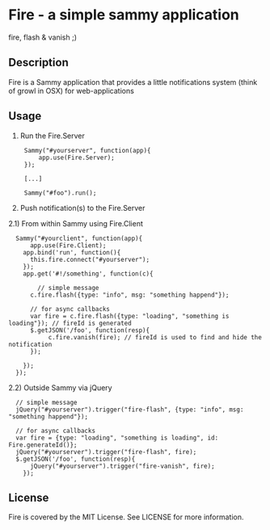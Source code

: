 # Fire - a simple sammy application

fire, flash & vanish ;)

## Description

Fire is a Sammy application that provides a little notifications system (think of growl in OSX) for web-applications

## Usage

1) Run the Fire.Server

		Sammy("#yourserver", function(app){
			app.use(Fire.Server);
		});

		[...]

		Sammy("#foo").run();

2) Push notification(s) to the Fire.Server

2.1) From within Sammy using Fire.Client

	  Sammy("#yourclient", function(app){
		  app.use(Fire.Client);
	    app.bind('run', function(){
	      this.fire.connect("#yourserver");
	    });
	    app.get('#!/something', function(c){

		    // simple message
	      c.fire.flash({type: "info", msg: "something happend"});

	      // for async callbacks
	      var fire = c.fire.flash({type: "loading", "something is loading"}); // fireId is generated
	      $.getJSON('/foo', function(resp){
		       c.fire.vanish(fire); // fireId is used to find and hide the notification
	      });

	    });
	  });

2.2) Outside Sammy via jQuery

	  // simple message
	  jQuery("#yourserver").trigger("fire-flash", {type: "info", msg: "something happend"});

	  // for async callbacks
	  var fire = {type: "loading", "something is loading", id: Fire.generateId()};
	  jQuery("#yourserver").trigger("fire-flash", fire);
	  $.getJSON('/foo', function(resp){
		  jQuery("#yourserver").trigger("fire-vanish", fire);
		});
			
## License

Fire is covered by the MIT License. See LICENSE for more information.